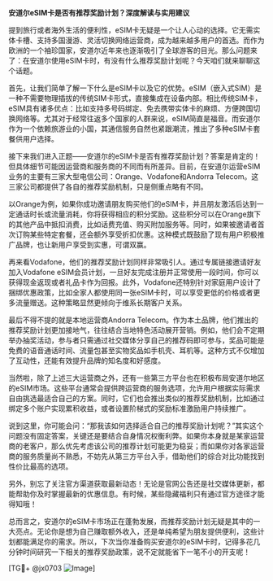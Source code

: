 **安道尔eSIM卡是否有推荐奖励计划？深度解读与实用建议**

提到旅行或者海外生活的便利性，eSIM卡无疑是一个让人心动的选择。它无需实体卡槽、支持多国漫游、灵活切换网络运营商，成为越来越多用户的首选。而作为欧洲的一个袖珍国家，安道尔近年来也逐渐吸引了全球游客的目光。那么问题来了：在安道尔使用eSIM卡时，有没有什么推荐奖励计划呢？今天咱们就来聊聊这个话题。

首先，让我们简单了解一下什么是eSIM卡以及它的优势。eSIM（嵌入式SIM）是一种不需要物理插拔的传统SIM卡形式，直接集成在设备内部。相比传统SIM卡，eSIM具有诸多优点：比如支持多号码绑定、免去携带实体卡的麻烦、方便跨国切换网络等。尤其对于经常往返多个国家的人群来说，eSIM简直是福音。而安道尔作为一个依赖旅游业的小国，其通信服务自然也紧跟潮流，推出了多种eSIM卡套餐供用户选择。

接下来我们进入正题——安道尔的eSIM卡是否有推荐奖励计划？答案是肯定的！但具体细节可能因运营商和服务商的不同而有所差异。目前，在安道尔运营eSIM业务的主要有三家大型电信公司：Orange、Vodafone和Andorra Telecom。这三家公司都提供了各自的推荐奖励机制，只是侧重点略有不同。

以Orange为例，如果你成功邀请朋友购买他们的eSIM卡，并且朋友激活后达到一定通话时长或流量消耗，你将获得相应的积分奖励。这些积分可以在Orange旗下的其他产品中抵扣消费，比如话费充值、购买附加服务等。同时，如果被邀请者首次订购某些特定套餐，还会额外享受折扣优惠。这种模式既鼓励了现有用户积极推广品牌，也让新用户享受到实惠，可谓双赢。

再来看Vodafone，他们的推荐奖励计划同样非常吸引人。通过专属链接邀请好友加入Vodafone eSIM会员计划，一旦好友完成注册并正常使用一段时间，你可以获得现金返现或者礼品卡作为回报。此外，Vodafone还特别针对家庭用户设计了捆绑优惠政策，比如全家人都使用同一张eSIM卡时，可以享受更低的价格或者更多流量赠送。这种策略显然更倾向于维系长期客户关系。

最后不得不提的就是本地运营商Andorra Telecom。作为本土品牌，他们推出的推荐奖励计划更加接地气，往往结合当地特色活动展开营销。例如，他们会不定期举办抽奖活动，参与者只需通过社交媒体分享自己的推荐码即可参与，奖品可能是免费的语音通话时间、流量包甚至实物奖品如手机壳、耳机等。这种方式不仅增加了互动性，还能有效提升品牌的知名度和好感度。

当然啦，除了上述三大运营商之外，还有一些第三方平台也在积极布局安道尔地区的eSIM市场。这些平台通常会提供跨运营商的服务选项，允许用户根据实际需求自由挑选最适合自己的方案。同时，它们也会推出类似的推荐奖励机制，比如通过绑定多个账户实现累积收益，或者设置阶梯式的奖励标准激励用户持续推广。

说到这里，你可能会问：“那我该如何选择适合自己的推荐奖励计划呢？”其实这个问题没有固定答案，关键还是要结合自身情况权衡利弊。如果你本身就是某家运营商的老客户，那么优先考虑该公司的推荐计划可能更为稳妥；而如果你对各家运营商的服务质量尚不熟悉，不妨先从第三方平台入手，借助他们的综合对比功能找到性价比最高的选项。

另外，别忘了关注官方渠道获取最新动态！无论是官网公告还是社交媒体更新，都能帮助你及时掌握最新的优惠信息。有时候，某些隐藏福利只有通过官方途径才能得知哦！

总而言之，安道尔的eSIM卡市场正在蓬勃发展，而推荐奖励计划无疑是其中的一大亮点。无论你是想为自己赚取额外收入，还是单纯希望为朋友提供便利，这些计划都能满足你的需求。所以，下次当你准备购买安道尔的eSIM卡时，记得多花几分钟时间研究一下相关的推荐奖励政策，说不定就能省下一笔不小的开支呢！

[TG💪+ @jx0703 ![Image](https://github.com/user-attachments/assets/dbca1d08-cadb-493c-b0ec-ad6f7a83f270)]